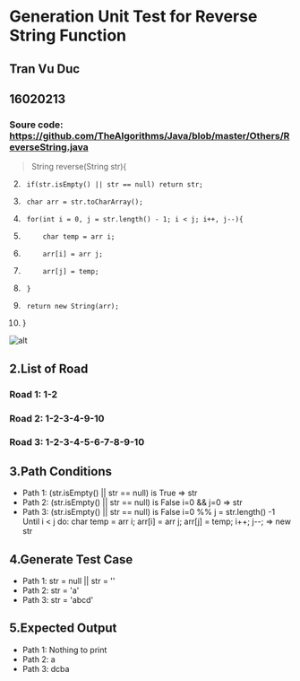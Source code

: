 
# Generation Unit Test for Reverse String Function

## Tran Vu Duc
## 16020213
### Soure code: https://github.com/TheAlgorithms/Java/blob/master/Others/ReverseString.java

> String reverse(String str){
2. 		if(str.isEmpty() || str == null) return str;           
3.  	char arr = str.toCharArray();
4.  	for(int i = 0, j = str.length() - 1; i < j; i++, j--){
5.     		char temp = arr i;
6.     		arr[i] = arr j;
7.     		arr[j] = temp;
8.  	}
9.  	return new String(arr);
10. }

![alt](https://imgur.com/a/NmCqK5t)

## __2.List of Road__
### __Road 1__: 1-2 
### __Road 2__: 1-2-3-4-9-10
### __Road 3__: 1-2-3-4-5-6-7-8-9-10


## __3.Path Conditions__
* Path 1:
	(str.isEmpty() || str == null) is True => str
* Path 2:
	(str.isEmpty() || str == null) is False 
	i=0 && j=0
	=> str
* Path 3:
	(str.isEmpty() || str == null) is False 
	i=0 %% j = str.length() -1 
	Until i < j do:
		char temp = arr i;
    	arr[i] = arr j;
       	arr[j] = temp;
       	i++;
       	j--;
    => new str

## __4.Generate Test Case__
* Path 1:
	str = null || str = ''
* Path 2:
	str = 'a'
* Path 3:
	str = 'abcd'

## __5.Expected Output__
* Path 1: Nothing to print
* Path 2: a
* Path 3: dcba

